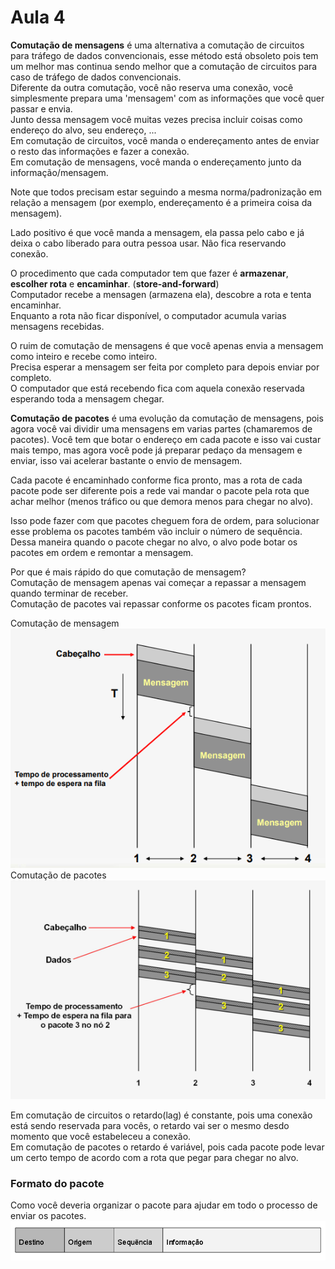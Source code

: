 # Aula 4

**Comutação de mensagens** é uma alternativa a comutação de circuitos para tráfego de dados convencionais, esse método está obsoleto pois tem um melhor mas continua sendo melhor que a comutação de circuitos para caso de tráfego de dados convencionais.  
Diferente da outra comutação, você não reserva uma conexão, você simplesmente prepara uma 'mensagem' com as informações que você quer passar e envia.  
Junto dessa mensagem você muitas vezes precisa incluir coisas como endereço do alvo, seu endereço, ...  
Em comutação de circuitos, você manda o endereçamento antes de enviar o resto das informações e fazer a conexão.  
Em comutação de mensagens, você manda o endereçamento junto da informação/mensagem.  

Note que todos precisam estar seguindo a mesma norma/padronização em relação a  mensagem (por exemplo, endereçamento é a primeira coisa da mensagem).  

Lado positivo é que você manda a mensagem, ela passa pelo cabo e já deixa o cabo liberado para outra pessoa usar. Não fica reservando conexão.  

O procedimento que cada computador tem que fazer é **armazenar**, **escolher rota** e **encaminhar**. (**store-and-forward**)  
Computador recebe a mensagen (armazena ela), descobre a rota e tenta encaminhar.  
Enquanto a rota não ficar disponível, o computador acumula varias mensagens recebidas.  

O ruim de comutação de mensagens é que você apenas envia a mensagem como inteiro e recebe como inteiro.  
Precisa esperar a mensagem ser feita por completo para depois enviar por completo.  
O computador que está recebendo fica com aquela conexão reservada esperando toda a mensagem chegar.  

**Comutação de pacotes** é uma evolução da comutação de mensagens, pois agora você vai dividir uma mensagens em varias partes (chamaremos de pacotes). Você tem que botar o endereço em cada pacote e isso vai custar mais tempo, mas agora você pode já preparar pedaço da mensagem e enviar, isso vai acelerar bastante o envio de mensagem.  

Cada pacote é encaminhado conforme fica pronto, mas a rota de cada pacote pode ser diferente pois a rede vai mandar o pacote pela rota que achar melhor (menos tráfico ou que demora menos para chegar no alvo).  

Isso pode fazer com que pacotes cheguem fora de ordem, para solucionar esse problema os pacotes também vão incluir o número de sequência. Dessa maneira quando o pacote chegar no alvo, o alvo pode botar os pacotes em ordem e remontar a mensagem.  

Por que é mais rápido do que comutação de mensagem?  
Comutação de mensagem apenas vai começar a repassar a mensagem quando terminar de receber.  
Comutação de pacotes vai repassar conforme os pacotes ficam prontos.  

Comutação de mensagem  
![Comutação de mensagem](1.PNG)  
Comutação de pacotes  
![Comutação de pacotes](2.PNG)  

Em comutação de circuitos o retardo(lag) é constante, pois uma conexão está sendo reservada para vocês, o retardo vai ser o mesmo desdo momento que você estabeleceu a conexão.  
Em comutação de pacotes o retardo é variável, pois cada pacote pode levar um certo tempo de acordo com a rota que pegar para chegar no alvo.  

### Formato do pacote
Como você deveria organizar o pacote para ajudar em todo o processo de enviar os pacotes.  
![Pacote](3.PNG)
